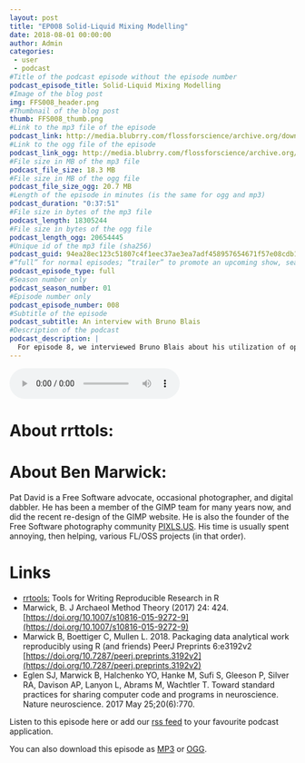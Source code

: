 ```yaml
---
layout: post
title: "EP008 Solid-Liquid Mixing Modelling"
date: 2018-08-01 00:00:00
author: Admin
categories: 
 - user
 - podcast
#Title of the podcast episode without the episode number
podcast_episode_title: Solid-Liquid Mixing Modelling
#Image of the blog post
img: FFS008_header.png
#Thumbnail of the blog post
thumb: FFS008_thumb.png
#Link to the mp3 file of the episode
podcast_link: http://media.blubrry.com/flossforscience/archive.org/download/FlossforscienceEp008-Solid-liquidMixingModelling/FlossForScienceBrunoBlais.mp3
#Link to the ogg file of the episode
podcast_link_ogg: http://media.blubrry.com/flossforscience/archive.org/download/FlossforscienceEp008-Solid-liquidMixingModelling/FlossForScienceBrunoBlais.ogg
#File size in MB of the mp3 file
podcast_file_size: 18.3 MB
#File size in MB of the ogg file
podcast_file_size_ogg: 20.7 MB
#Length of the episode in minutes (is the same for ogg and mp3)
podcast_duration: "0:37:51"
#File size in bytes of the mp3 file
podcast_length: 18305244
#File size in bytes of the ogg file
podcast_length_ogg: 20654445
#Unique id of the mp3 file (sha256)
podcast_guid: 94ea28ec123c51807c4f1eec37ae3ea7adf458957654671f57e08cdb15fa190a
#“full” for normal episodes; “trailer” to promote an upcoming show, season, or episode; or “bonus” for extra content related to a show, season, or episode.
podcast_episode_type: full
#Season number only
podcast_season_number: 01
#Episode number only
podcast_episode_number: 008
#Subtitle of the episode 
podcast_subtitle: An interview with Bruno Blais
#Description of the podcast
podcast_description: |
  For episode 8, we interviewed Bruno Blais about his utilization of open source software in his research about solid-liquid mixing. We started our conversation by talking about the different kinds of software packages he uses in his simulation workflow. We then asked him why and when he has decided to use FLOSS tools in is research. Following that, we talked about his philosophical and practical reasons to use FLOSS. He then shared with us how he contributes to the software he is using in his daily research. Finally, we talked with him about the significance of FLOSS for the openness of science and how it affects the society as a whole. This episode is the first of series about computer simulations. Follow us to be informed when we will release our next episode about the open source meshing tool GMSH.  
---
```


<audio controls>
  <source src="http://media.blubrry.com/flossforscience/archive.org/download/FlossforscienceEp008-Solid-liquidMixingModelling/FlossForScienceBrunoBlais.ogg" type="audio/ogg">
  <source src="http://media.blubrry.com/flossforscience/archive.org/download/FlossforscienceEp008-Solid-liquidMixingModelling/FlossForScienceBrunoBlais.mp3" type="audio/mpeg">
Your browser does not support the audio element.
</audio>

# About rrttols:


# About Ben Marwick: 

Pat David is a Free Software advocate, occasional photographer, and digital dabbler.  He has been a member of the GIMP team for many years now, and did the recent re-design of the GIMP website.  He is also the founder of the Free Software photography community [PIXLS.US](https://pixls.us/). His time is usually spent annoying, then helping, various FL/OSS projects (in that order).

# Links
* [rrtools:](https://github.com/benmarwick/rrtools) Tools for Writing Reproducible Research in R
* Marwick, B. J Archaeol Method Theory (2017) 24: 424. [https://doi.org/10.1007/s10816-015-9272-9](https://doi.org/10.1007/s10816-015-9272-9)
* Marwick B, Boettiger C, Mullen L. 2018. Packaging data analytical work reproducibly using R (and friends) PeerJ Preprints 6:e3192v2 [https://doi.org/10.7287/peerj.preprints.3192v2](https://doi.org/10.7287/peerj.preprints.3192v2)
* Eglen SJ, Marwick B, Halchenko YO, Hanke M, Sufi S, Gleeson P, Silver RA, Davison AP, Lanyon L, Abrams M, Wachtler T. Toward standard practices for sharing computer code and programs in neuroscience. Nature neuroscience. 2017 May 25;20(6):770.

Listen to this episode here or add our [rss feed](https://flossforscience.github.io/feed.xml) to your favourite podcast application. 

You can also download this episode as [MP3](https://media.blubrry.com/flossforscience/archive.org/download/FlossforscienceEp008-Solid-liquidMixingModelling/FlossForScienceBrunoBlais.mp3) or [OGG](https://media.blubrry.com/flossforscience/archive.org/download/FlossforscienceEp008-Solid-liquidMixingModelling/FlossForScienceBrunoBlais.ogg). 
